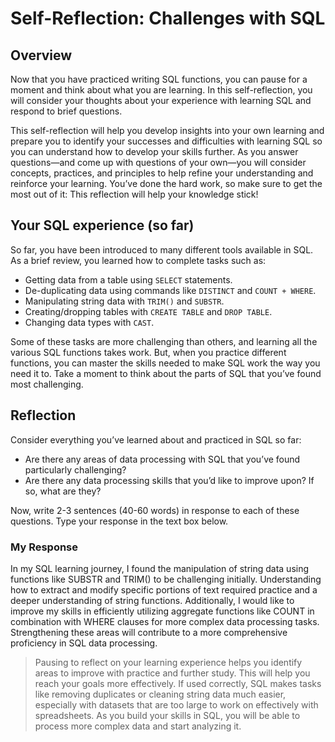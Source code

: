 # Self-Reflection: Challenges with SQL

## Overview

Now that you have practiced writing SQL functions, you can pause for a moment and think about what you are learning. In this self-reflection, you will consider your thoughts about your experience with learning SQL and respond to brief questions.

This self-reflection will help you develop insights into your own learning and prepare you to identify your successes and difficulties with learning SQL so you can understand how to develop your skills further. As you answer questions—and come up with questions of your own—you will consider concepts, practices, and principles to help refine your understanding and reinforce your learning. You’ve done the hard work, so make sure to get the most out of it: This reflection will help your knowledge stick!

## Your SQL experience (so far)

So far, you have been introduced to many different tools available in SQL. As a brief review, you learned how to complete tasks such as:

- Getting data from a table using `SELECT` statements.
- De-duplicating data using commands like `DISTINCT` and `COUNT + WHERE`.
- Manipulating string data with `TRIM()` and `SUBSTR`.
- Creating/dropping tables with `CREATE TABLE` and `DROP TABLE`.
- Changing data types with `CAST`.

Some of these tasks are more challenging than others, and learning all the various SQL functions takes work. But, when you practice different functions, you can master the skills needed to make SQL work the way you need it to. Take a moment to think about the parts of SQL that you’ve found most challenging.

## Reflection

Consider everything you’ve learned about and practiced in SQL so far:

- Are there any areas of data processing with SQL that you’ve found particularly challenging?
- Are there any data processing skills that you’d like to improve upon? If so, what are they?

Now, write 2-3 sentences (40-60 words) in response to each of these questions. Type your response in the text box below.

### My Response

In my SQL learning journey, I found the manipulation of string data using functions like SUBSTR and TRIM() to be challenging initially. Understanding how to extract and modify specific portions of text required practice and a deeper understanding of string functions. Additionally, I would like to improve my skills in efficiently utilizing aggregate functions like COUNT in combination with WHERE clauses for more complex data processing tasks. Strengthening these areas will contribute to a more comprehensive proficiency in SQL data processing.

> Pausing to reflect on your learning experience helps you identify areas to improve with practice and further study. This will help you reach your goals more effectively. If used correctly, SQL makes tasks like removing duplicates or cleaning string data much easier, especially with datasets that are too large to work on effectively with spreadsheets. As you build your skills in SQL, you will be able to process more complex data and start analyzing it.
